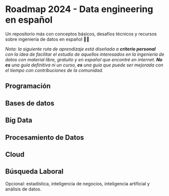 # Roadmap 2024 - Data engineering en español
Un repositorio más con conceptos básicos, desafíos técnicos y recursos sobre ingeniería de datos en español 🧙✨

*Nota: la siguiente ruta de aprendizaje está diseñada a **criterio personal** con la idea de facilitar el estudio de aquellos interesados en la ingeniería de datos con material libre, gratuito y en español que encontré en internet. **No es** una guía definitiva ni un curso, **es** una guía que puede ser mejorada con el tiempo con contribuciones de la comunidad.*

## Programación

## Bases de datos

## Big Data

## Procesamiento de Datos

## Cloud

## Búsqueda Laboral

Opcional: estadística, inteligencia de negocios, inteligencia artificial y análisis de datos.
